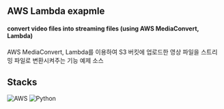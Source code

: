 ## AWS Lambda exapmle

#### convert video files into streaming files (using AWS MediaConvert, Lambda)
AWS MediaConvert, Lambda를 이용하여 
S3 버킷에 업로드한 영상 파일을 스트리밍 파일로 변환시켜주는 기능 예제 소스

## Stacks
![AWS](https://img.shields.io/badge/AWS-%23FF9900.svg?style=for-the-badge&logo=amazon-aws&logoColor=white)
![Python](https://img.shields.io/badge/python-3670A0?style=for-the-badge&logo=python&logoColor=ffdd54)
